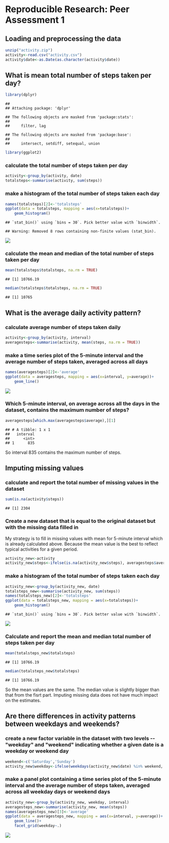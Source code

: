 # Reproducible Research: Peer Assessment 1


## Loading and preprocessing the data

```r
unzip("activity.zip")
activity<-read.csv("activity.csv")
activity$date<-as.Date(as.character(activity$date))
```
## What is mean total number of steps taken per day?

```r
library(dplyr)
```

```
## 
## Attaching package: 'dplyr'
```

```
## The following objects are masked from 'package:stats':
## 
##     filter, lag
```

```
## The following objects are masked from 'package:base':
## 
##     intersect, setdiff, setequal, union
```

```r
library(ggplot2)
```
### calculate the total number of steps taken per day

```r
activity<-group_by(activity, date)
totalsteps<-summarise(activity, sum(steps))
```
### make a histogram of the total number of steps taken each day

```r
names(totalsteps)[2]<-'totalsteps'
ggplot(data = totalsteps, mapping = aes(x=totalsteps))+
    geom_histogram()
```

```
## `stat_bin()` using `bins = 30`. Pick better value with `binwidth`.
```

```
## Warning: Removed 8 rows containing non-finite values (stat_bin).
```

![](PA1_template_files/figure-html/unnamed-chunk-4-1.png)<!-- -->

### calculate the mean and median of the total number of steps taken per day

```r
mean(totalsteps$totalsteps, na.rm = TRUE)
```

```
## [1] 10766.19
```

```r
median(totalsteps$totalsteps, na.rm = TRUE)
```

```
## [1] 10765
```

## What is the average daily activity pattern?
### calculate average number of steps taken daily

```r
activity<-group_by(activity, interval)
averagesteps<-summarise(activity, mean(steps, na.rm = TRUE))
```
### make a time series plot of the 5-minute interval and the average number of steps taken, averaged across all days

```r
names(averagesteps)[2]<-'average'
ggplot(data = averagesteps, mapping = aes(x=interval, y=average))+
    geom_line()
```

![](PA1_template_files/figure-html/unnamed-chunk-7-1.png)<!-- -->

### Which 5-minute interval, on average across all the days in the dataset, contains the maximum number of steps?

```r
averagesteps[which.max(averagesteps$average),][1]
```

```
## # A tibble: 1 x 1
##   interval
##      <int>
## 1      835
```
So interval 835 contains the maximum number of steps.

## Imputing missing values
### calculate and report the total number of missing values in the dataset

```r
sum(is.na(activity$steps))
```

```
## [1] 2304
```
### Create a new dataset that is equal to the original dataset but with the missing data filled in
My strategy is to fill in missing values with mean for 5-minute interval which is already calculated above. Because the mean value is the best to reflect typical activities for a given period.

```r
activity_new<-activity
activity_new$steps<-ifelse(is.na(activity_new$steps), averagesteps$average, activity_new$steps)
```
### make a histogram of the total number of steps taken each day

```r
activity_new<-group_by(activity_new, date)
totalsteps_new<-summarise(activity_new, sum(steps))
names(totalsteps_new)[2]<-'totalsteps'
ggplot(data = totalsteps_new, mapping = aes(x=totalsteps))+
    geom_histogram()
```

```
## `stat_bin()` using `bins = 30`. Pick better value with `binwidth`.
```

![](PA1_template_files/figure-html/unnamed-chunk-11-1.png)<!-- -->

### Calculate and report the mean and median total number of steps taken per day

```r
mean(totalsteps_new$totalsteps)
```

```
## [1] 10766.19
```

```r
median(totalsteps_new$totalsteps)
```

```
## [1] 10766.19
```
So the mean values are the same. The median value is slightly bigger than that from the fisrt part.
Imputing missing data does not have much impact on the estimates.

## Are there differences in activity patterns between weekdays and weekends?
### create a new factor variable in the dataset with two levels -- "weekday" and "weekend" indicating whether a given date is a weekday or weekend day

```r
weekend<-c('Saturday','Sunday')
activity_new$weekday<-ifelse(weekdays(activity_new$date) %in% weekend, 'weekend', 'weekday')
```
### make a panel plot containing a time series plot of the 5-minute interval and the average number of steps taken, averaged across all weekday days or weekend days

```r
activity_new<-group_by(activity_new, weekday, interval)
averagesteps_new<-summarise(activity_new, mean(steps))
names(averagesteps_new)[3]<-'average'
ggplot(data = averagesteps_new, mapping = aes(x=interval, y=average))+
    geom_line()+
    facet_grid(weekday~.)
```

![](PA1_template_files/figure-html/unnamed-chunk-14-1.png)<!-- -->
